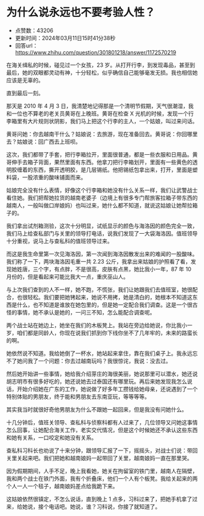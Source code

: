 # 为什么说永远也不要考验人性？
- 点赞数：43206
- 更新时间：2024年03月11日15时41分38秒
- 回答url：https://www.zhihu.com/question/301801218/answer/1172570219
<body>
 <p>在海关缉私的时候<span><span>，</span></span>碰见过一个女孩<span><span>，</span></span>23 岁<span><span>。</span></span>从打开行李<span><span>，</span></span>到发现毒品<span><span>，</span></span>甚至到最后<span><span>，</span></span>她的双眼都灵动有神<span><span>，</span></span>十分轻松<span><span>，</span></span>似乎确信自己能够毫发无损<span><span>。</span></span>我也相信她应该是无辜的<span><span>。</span></span></p>
 <p>直到最后一刻<span><span>。</span></span></p>
 <p>那天是 2010 年 4 月 3 日<span><span>，</span></span>我清楚地记得那是一个清明节假期<span><span>，</span></span>天气很潮湿<span><span>，</span></span>我和一位也不算老的老关员黄哥在上晚班<span><span>。</span></span>黄哥在检查 X 光机的时候<span><span>，</span></span>发现一个行李箱里有大片规则状阴影<span><span>，</span></span>我们马上把这个行李的主人<span><span>，</span></span>一个姑娘<span><span>，</span></span>叫过来问话<span><span>。</span></span></p>
 <p>黄哥问她<span><span>：</span></span>你去越南干什么<span><span>？</span></span>姑娘说<span><span>：</span></span>去旅游<span><span>，</span></span>现在准备回去<span><span>。</span></span>黄哥说<span><span>：</span></span>你回哪里去<span><span>？</span></span>姑娘说<span><span>：</span></span>回广西去上班呗<span><span>。</span></span></p>
 <p>这次<span><span>，</span></span>我们都带了手套<span><span>，</span></span>把行李箱拉开<span><span>，</span></span>里面很普通<span><span>，</span></span>都是一些衣服和日用品<span><span>。</span></span>黄哥伸手去箱子背面<span><span>，</span></span>果然里面有东西<span><span>。</span></span>他拿刀把行李箱划开<span><span>，</span></span>里面有一些黄色的透明胶缠着的东西<span><span>，</span></span>撕开透明胶<span><span>，</span></span>是几层锡纸<span><span>。</span></span>他把锡纸包拿出来<span><span>，</span></span>打开<span><span>，</span></span>里面是塑料袋<span><span>，</span></span>一股浓重的酸味铺面而来<span><span>。</span></span></p>
 <p>姑娘完全没有什么表情<span><span>，</span></span>好像这个行李箱和她没有什么关系一样<span><span>，</span></span>我们让武警战士看住她<span><span>。</span></span>我们把帮她拉货的越南老婆子<span><span>（</span></span>边境上有很多专门帮旅客拉箱子带东西的越南人<span><span>，</span></span>一般叫做口岸娘妈<span><span>）</span></span>也叫过来<span><span>，</span></span>她什么都不知道<span><span>，</span></span>就说这姑娘让她帮拉箱子的<span><span>。</span></span></p>
 <p>我们拿出试剂箱测验<span><span>，</span></span>这次十分明显<span><span>，</span></span>试纸显示的颜色与海洛因的颜色完全一致<span><span>，</span></span>我们马上给查私部门与关里的领导打电话<span><span>，</span></span>说我们发现了一大袋海洛因<span><span>。</span></span>值班领导十分重视<span><span>，</span></span>说马上与查私科的值班领导过来<span><span>。</span></span></p>
 <p>而这是我生命里第一次见海洛因<span><span>，</span></span>第一次闻到海洛因散发出来的难闻的一股酸味<span><span>。</span></span>我们称了一下<span><span>，</span></span>两块海洛因毛重一共 2.23 公斤<span><span>，</span></span>我拿出来姑娘的护照看了看<span><span>，</span></span>发现她姓唐<span><span>，</span></span>三个字<span><span>，</span></span>有点胖<span><span>，</span></span>不是很高<span><span>，</span></span>皮肤有点黑<span><span>，</span></span>她比我小一年<span><span>，</span></span>87 年 10 月份的<span><span>，</span></span>但是看起来可能比我大一点<span><span>，</span></span>重庆巫山人<span><span>。</span></span></p>
 <p>与上次我们查到的人不一样<span><span>，</span></span>她不跑<span><span>，</span></span>不慌张<span><span>，</span></span>我们让她跟我们去值班室<span><span>，</span></span>她很配合<span><span>，</span></span>也很轻松<span><span>。</span></span>我们要把她铐起来<span><span>，</span></span>她说不用拷<span><span>，</span></span>她是清白的<span><span>，</span></span>她根本不知道这东西是什么<span><span>，</span></span>也不知道是谁放在她包里的<span><span>，</span></span>但是她一定配合我们调查<span><span>。</span></span>这是一个很古怪的事情<span><span>，</span></span>她不承认是她的<span><span>，</span></span>一问三不知<span><span>，</span></span>怎么能配合调查呢<span><span>。</span></span></p>
 <p>两个战士站在她边上<span><span>，</span></span>她坐在我们的木板凳上<span><span>。</span></span>我站在旁边给她说<span><span>，</span></span>你比我小一岁<span><span>，</span></span>咱们都是同龄人<span><span>，</span></span>你现在说我们抓到你下线你坐不了几年牢的<span><span>，</span></span>未来的路蛮长的啊<span><span>。</span></span></p>
 <p>她依然说不知道<span><span>。</span></span>我给她倒了一杯水<span><span>，</span></span>她站起来拿住<span><span>，</span></span>靠在我们桌子上<span><span>。</span></span>我永远忘不了她问我了一个问题<span><span>：</span></span>你去过越南玩吗<span><span>？</span></span>我很惊诧<span><span>，</span></span>我说<span><span>：</span></span>没去过<span><span>。</span></span></p>
 <p>然后她开始讲一些事情<span><span>，</span></span>她给我介绍芽庄的海很美丽<span><span>，</span></span>她说那里可以潜水<span><span>，</span></span>她还说胡志明市有很多好吃的<span><span>，</span></span>她还说她去过泰国还有哪里玩<span><span>。</span></span>再后来她发现我怎么说话<span><span>，</span></span>开始介绍她在广东的工作<span><span>，</span></span>她说做了好多年工攒钱给她母亲<span><span>，</span></span>还说遇到了一个特别体贴的男朋友<span><span>，</span></span>终于能和男朋友去东南亚玩<span><span>，</span></span>等等等等<span><span>。</span></span></p>
 <p>其实我当时就很好奇他男朋友为什么不跟她一起回来<span><span>，</span></span>但是我没有问她什么<span><span>。</span></span></p>
 <p>十几分钟后<span><span>，</span></span>值班关领导<span><span>、</span></span>查私科与侦察科都有人过来了<span><span>，</span></span>几位领导又问她这事情怎么回事<span><span>，</span></span>让她配合海关工作<span><span>，</span></span>老实交代情况<span><span>，</span></span>但是这个时候她还不承认这些东西和她有关系<span><span>，</span></span>一口咬定和她没有关系<span><span>。</span></span></p>
 <p>查私科习科长也劝说了十来分钟<span><span>，</span></span>跟领导汇报了一下<span><span>，</span></span>摇摇头<span><span>，</span></span>对战士们说<span><span>：</span></span>带回关里关起来吧<span><span>。</span></span>我们把她和越南娘妈一起带回了关里<span><span>，</span></span>越南娘妈一直在那里哭<span><span>。</span></span></p>
 <p>因为假期期间<span><span>，</span></span>人手不足<span><span>，</span></span>晚上我看她<span><span>，</span></span>她关在拘留室的铁门里<span><span>，</span></span>越南人在隔壁<span><span>，</span></span>我和两个战士在铁门外面<span><span>，</span></span>我有个折叠床<span><span>，</span></span>他们一个人有个板凳<span><span>。</span></span>我给关起来的两个人一人一个毯子<span><span>，</span></span>越南娘妈差点给我跪下来<span><span>。</span></span></p>
 <p>这姑娘依然很镇定<span><span>，</span></span>不怎么说话<span><span>，</span></span>直到晚上 1 点多<span><span>，</span></span>习科过来了<span><span>，</span></span>把她手机拿了过来<span><span>，</span></span>给她说<span><span>，</span></span>接个电话吧<span><span>。</span></span>她说<span><span>，</span></span>谁<span><span>？</span></span>习科说<span><span>，</span></span>你接了就知道了<span><span>。</span></span></p>
</body>